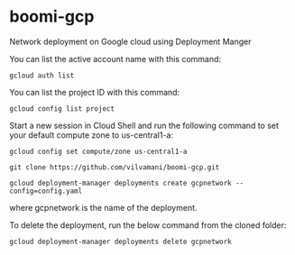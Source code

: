 # boomi-gcp
Network deployment on Google cloud using Deployment Manger

You can list the active account name with this command:
```
gcloud auth list
```

You can list the project ID with this command:
```
gcloud config list project
```

Start a new session in Cloud Shell and run the following command to set your default compute zone to us-central1-a:
```
gcloud config set compute/zone us-central1-a
```

```
git clone https://github.com/vilvamani/boomi-gcp.git
```

```
gcloud deployment-manager deployments create gcpnetwork --config=config.yaml
```
where gcpnetwork is the name of the deployment.

To delete the deployment, run the below command from the cloned folder:

```
gcloud deployment-manager deployments delete gcpnetwork
```
